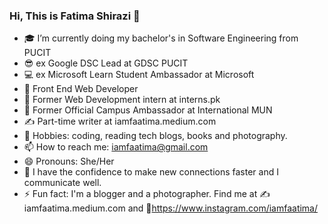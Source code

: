 ### Hi, This is Fatima Shirazi 👋



- 🎓 I’m currently doing my bachelor's in Software Engineering from PUCIT 
- 😎 ex Google DSC Lead at GDSC PUCIT 
- 💻 ex Microsoft Learn Student Ambassador at Microsoft
- 👩‍ Front End Web Developer
- 💼 Former Web Development intern at interns.pk
- 💼 Former Official Campus Ambassador at International MUN
- ✍️ Part-time writer at iamfaatima.medium.com
- 💆 Hobbies: coding, reading tech blogs, books and photography. 
- 📫 How to reach me: iamfaatima@gmail.com
- 😄 Pronouns: She/Her
- 🌱 I have the confidence to make new connections faster and I communicate well.
- ⚡ Fun fact: I'm a blogger and a photographer. Find me at ✍️iamfaatima.medium.com and 📸https://www.instagram.com/iamfaatima/
